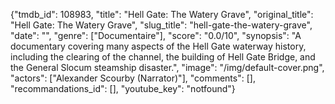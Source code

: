 {"tmdb_id": 108983, "title": "Hell Gate: The Watery Grave", "original_title": "Hell Gate: The Watery Grave", "slug_title": "hell-gate-the-watery-grave", "date": "", "genre": ["Documentaire"], "score": "0.0/10", "synopsis": "A documentary covering many aspects of the Hell Gate waterway history, including the clearing of the channel, the building of Hell Gate Bridge, and the General Slocum steamship disaster.", "image": "/img/default-cover.png", "actors": ["Alexander Scourby (Narrator)"], "comments": [], "recommandations_id": [], "youtube_key": "notfound"}